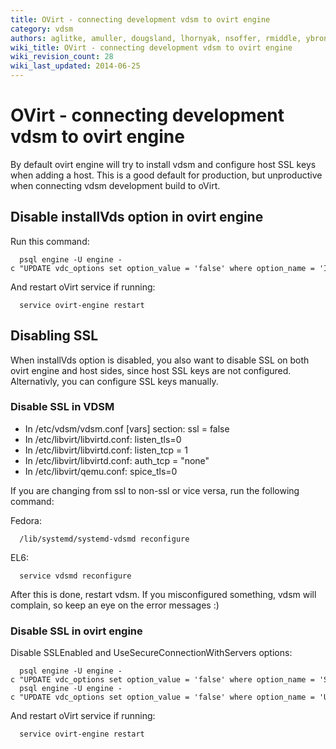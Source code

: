 ```yaml
---
title: OVirt - connecting development vdsm to ovirt engine
category: vdsm
authors: aglitke, amuller, dougsland, lhornyak, nsoffer, rmiddle, ybronhei
wiki_title: OVirt - connecting development vdsm to ovirt engine
wiki_revision_count: 28
wiki_last_updated: 2014-06-25
---
```


# OVirt - connecting development vdsm to ovirt engine

By default ovirt engine will try to install vdsm and configure host SSL keys when adding a host. This is a good default for production, but unproductive when connecting vdsm development build to oVirt.

## Disable installVds option in ovirt engine

Run this command:

      psql engine -U engine -c "UPDATE vdc_options set option_value = 'false' where option_name = 'InstallVds'"

And restart oVirt service if running:

      service ovirt-engine restart

## Disabling SSL

When installVds option is disabled, you also want to disable SSL on both ovirt engine and host sides, since host SSL keys are not configured. Alternativly, you can configure SSL keys manually.

### Disable SSL in VDSM

*   In /etc/vdsm/vdsm.conf [vars] section: ssl = false
*   In /etc/libvirt/libvirtd.conf: listen_tls=0
*   In /etc/libvirt/libvirtd.conf: listen_tcp = 1
*   In /etc/libvirt/libvirtd.conf: auth_tcp = "none"
*   In /etc/libvirt/qemu.conf: spice_tls=0

If you are changing from ssl to non-ssl or vice versa, run the following command:

Fedora:

      /lib/systemd/systemd-vdsmd reconfigure

EL6:

      service vdsmd reconfigure

After this is done, restart vdsm. If you misconfigured something, vdsm will complain, so keep an eye on the error messages :)

### Disable SSL in ovirt engine

Disable SSLEnabled and UseSecureConnectionWithServers options:

      psql engine -U engine -c "UPDATE vdc_options set option_value = 'false' where option_name = 'SSLEnabled'"
      psql engine -U engine -c "UPDATE vdc_options set option_value = 'false' where option_name = 'UseSecureConnectionWithServers'"

And restart oVirt service if running:

      service ovirt-engine restart
